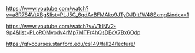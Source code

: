 https://www.youtube.com/watch?v=a8R784VtXBg&list=PLJ5C_6qdAvBFMAko9JTyDJDIt1W48Sxmg&index=1

https://www.youtube.com/watch?v=V1tINV2-9p4&list=PLoROMvodv4rMp7MTFr4hQsDEcX7Bx6Odp

https://gfxcourses.stanford.edu/cs149/fall24/lecture/

